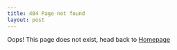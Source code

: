 ```yaml
---
title: 404 Page not found
layout: post
---
```


Oops! This page does not exist, head back to [Homepage]({{site.baseurl}})
